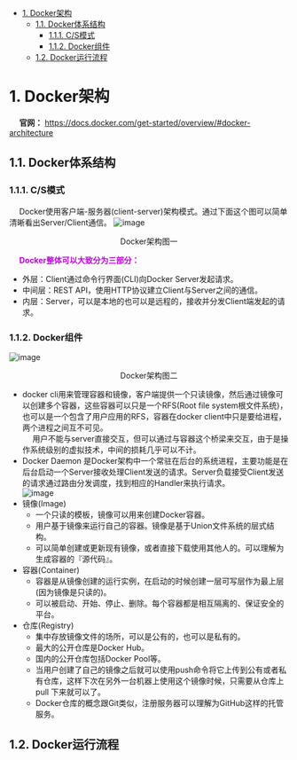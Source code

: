 
<!-- TOC -->

- [1. Docker架构](#1-docker架构)
    - [1.1. Docker体系结构](#11-docker体系结构)
        - [1.1.1. C/S模式](#111-cs模式)
        - [1.1.2. Docker组件](#112-docker组件)
    - [1.2. Docker运行流程](#12-docker运行流程)

<!-- /TOC -->

# 1. Docker架构
&emsp; **官网：** https://docs.docker.com/get-started/overview/#docker-architecture  

## 1.1. Docker体系结构  
<!-- 
https://mp.weixin.qq.com/s/RvURRnoSFPywtR8Af7IZ-g
-->

<!-- 
Docker 客户端只需要向 Docker 服务器或守护进程发出请求，服务器或守护进程将完成所有工作并返回结果。  
Docker 提供了一个命令行工具和一整套 RESTful API。可以在同一台宿主机上运行 Docker 守护进程和客户端，也可以从本地的 Docker 客户端连接到运行在另一台宿主机上的远程 Docker 守护进程。Docker 以 root 权限运行它的守护进程，来处理普通用户无法完成的操作(如挂载文件系统)。Docker 程序是 Docker 守护进程的客户端程序，同样也需要以 root 身份运行。  
-->
<!-- 
![image](https://gitee.com/wt1814/pic-host/raw/master/images/devops/docker/docker-18.png)  

* distribution 负责与docker registry交互，上传镜像以及管理registry有关的源数据
* registry负责docker registry有关的身份认证、镜像查找、镜像验证以及管理registry mirror等交互操作
* image 负责与镜像源数据有关的存储、查找，镜像层的索引、查找以及镜像tar包有关的导入、导出操作
* reference负责存储本地所有镜像的repository和tag名，并维护与镜像id之间的映射关系
* layer模块负责与镜像层和容器层源数据有关的增删改查，并负责将镜像层的增删改查映射到实际存储镜像层文件的graphdriver模块
* graghdriver是所有与容器镜像相关操作的执行者
-->
### 1.1.1. C/S模式
&emsp; Docker使用客户端-服务器(client-server)架构模式。通过下面这个图可以简单清晰看出Server/Client通信。 
![image](https://gitee.com/wt1814/pic-host/raw/master/images/devops/docker/docker-45.png)  
<center>Docker架构图一</center>  

&emsp; **<font color = "clime">Docker整体可以大致分为三部分：</font>**

* 外层：Client通过命令行界面(CLI)向Docker Server发起请求。
* 中间层：REST API，使用HTTP协议建立Client与Server之间的通信。
* 内层：Server，可以是本地的也可以是远程的，接收并分发Client端发起的请求。

### 1.1.2. Docker组件
![image](https://gitee.com/wt1814/pic-host/raw/master/images/devops/docker/docker-16.png) 
<center>Docker架构图二</center> 

* docker cli用来管理容器和镜像，客户端提供一个只读镜像，然后通过镜像可以创建多个容器，这些容器可以只是一个RFS(Root file system根文件系统)，也可以是一个包含了用户应用的RFS，容器在docker client中只是要给进程，两个进程之间互不可见。  
&emsp; 用户不能与server直接交互，但可以通过与容器这个桥梁来交互，由于是操作系统级别的虚拟技术，中间的损耗几乎可以不计。  
* Docker Daemon 是Docker架构中一个常驻在后台的系统进程，主要功能是在后台启动一个Server接收处理Client发送的请求。Server负载接受Client发送的请求通过路由分发调度，找到相应的Handler来执行请求。  
![image](https://gitee.com/wt1814/pic-host/raw/master/images/devops/docker/docker-46.png)  
* 镜像(Image)
    * 一个只读的模板，镜像可以用来创建Docker容器。
    * 用户基于镜像来运行自己的容器。镜像是基于Union文件系统的层式结构。
    * 可以简单创建或更新现有镜像，或者直接下载使用其他人的。可以理解为生成容器的『源代码』。
* 容器(Container)
    * 容器是从镜像创建的运行实例，在启动的时候创建一层可写层作为最上层(因为镜像是只读的)。
    * 可以被启动、开始、停止、删除。每个容器都是相互隔离的、保证安全的平台。
* 仓库(Registry)
    * 集中存放镜像文件的场所，可以是公有的，也可以是私有的。
    * 最大的公开仓库是Docker Hub。
    * 国内的公开仓库包括Docker Pool等。
    * 当用户创建了自己的镜像之后就可以使用push命令将它上传到公有或者私有仓库，这样下次在另外一台机器上使用这个镜像时候，只需要从仓库上 pull 下来就可以了。
    * Docker仓库的概念跟Git类似，注册服务器可以理解为GitHub这样的托管服务。

<!-- 
&emsp; **Docker基本概念**  
* 宿主机：运行引擎的操作系统所在服务器。  

Docker Daemon守护进程：用于接收client的请求并处理请求。  
&emsp; Docker Daemon(或者Docker 服务器)用来监听 Docker API 的请求和管理 Docker 对象，比如镜像、容器、网络和卷。默认情况 docker 客户端和 docker daemon 位于同一主机，此时 daemon 监听 /var/run/docker.sock 这个 Unix 套接字文件，来获取来自客户端的 Docker 请求。当然通过配置，也可以借助网络来实现 Docker Client 和 daemon 之间的通信，默认非 TLS 端口为 2375，TLS 默认端口为 2376。  
-->

## 1.2. Docker运行流程  
<!-- 
https://blog.csdn.net/qq_20817327/article/details/108627035
-->
